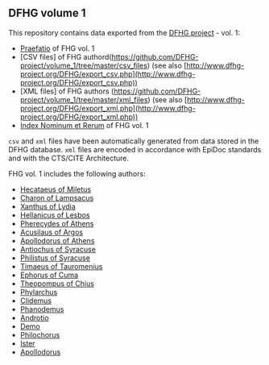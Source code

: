 ## DFHG volume 1

This repository contains data exported from the [DFHG project](http://www.dfhg-project.org/) - vol. 1:

* [Praefatio](https://github.com/DFHG-project/volume_1/blob/master/praefatio.md) of FHG vol. 1
* [CSV files] of FHG authord(https://github.com/DFHG-project/volume_1/tree/master/csv_files) (see also [http://www.dfhg-project.org/DFHG/export_csv.php](http://www.dfhg-project.org/DFHG/export_csv.php))
* [XML files] of FHG authors (https://github.com/DFHG-project/volume_1/tree/master/xml_files) (see also [http://www.dfhg-project.org/DFHG/export_xml.php](http://www.dfhg-project.org/DFHG/export_xml.php))
* [Index Nominum et Rerum](http://www.dfhg-project.org/DFHG/index_DFHG.php) of FHG vol. 1

`csv` and `xml` files have been automatically generated from data stored in the DFHG database. `xml` files are encoded in accordance with EpiDoc standards and with the CTS/CITE Architecture.

FHG vol. 1 includes the following authors:
* [Hecataeus of Miletus](http://www.dfhg-project.org/DFHG/#urn:cite:lofts:fhg.hecataeus)
* [Charon of Lampsacus](http://www.dfhg-project.org/DFHG/#urn:cite:lofts:fhg.charon)
* [Xanthus of Lydia](http://www.dfhg-project.org/DFHG/#urn:cite:lofts:fhg.xanthus)
* [Hellanicus of Lesbos](http://www.dfhg-project.org/DFHG/#urn:cite:lofts:fhg.hellanicus)
* [Pherecydes of Athens](http://www.dfhg-project.org/DFHG/#urn:cite:lofts:fhg.pherecydes)
* [Acusilaus of Argos](http://www.dfhg-project.org/DFHG/#urn:cite:lofts:fhg.acusilaus)
* [Apollodorus of Athens](http://www.dfhg-project.org/DFHG/#urn:cite:lofts:fhg.apollodorus_atheniensis)
* [Antiochus of Syracuse](http://www.dfhg-project.org/DFHG/#urn:cite:lofts:fhg.antiochus)
* [Philistus of Syracuse](http://www.dfhg-project.org/DFHG/#urn:cite:lofts:fhg.philistus)
* [Timaeus of Tauromenius](http://www.dfhg-project.org/DFHG/#urn:cite:lofts:fhg.timaeus)
* [Ephorus of Cuma](http://www.dfhg-project.org/DFHG/#urn:cite:lofts:fhg.ephorus)
* [Theopompus of Chius](http://www.dfhg-project.org/DFHG/#urn:cite:lofts:fhg.theopompus)
* [Phylarchus](http://www.dfhg-project.org/DFHG/#urn:cite:lofts:fhg.phylarchus)
* [Clidemus](http://www.dfhg-project.org/DFHG/#urn:cite:lofts:fhg.clidemus)
* [Phanodemus](http://www.dfhg-project.org/DFHG/#urn:cite:lofts:fhg.phanodemus)
* [Androtio](http://www.dfhg-project.org/DFHG/#urn:cite:lofts:fhg.androtio)
* [Demo](http://www.dfhg-project.org/DFHG/#urn:cite:lofts:fhg.demo)
* [Philochorus](http://www.dfhg-project.org/DFHG/#urn:cite:lofts:fhg.philochorus)
* [Ister](http://www.dfhg-project.org/DFHG/#urn:cite:lofts:fhg.ister)
* [Apollodorus](http://www.dfhg-project.org/DFHG/#urn:cite:lofts:fhg.apollodorus)
